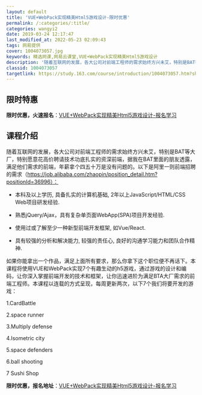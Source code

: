 ```yaml
---
layout: default
title: 'VUE+WebPack实现精美Html5游戏设计-限时优惠'
permalink: /:categories/:title/
categories: wangyi2
date: 2019-03-24 12:17:47
last_modified_at: 2022-05-23 02:09:43
tags: 网易提供
cover: 1004073057.jpg
keywords: 精选网课,网易云课堂,VUE+WebPack实现精美Html5游戏设计
description: '随着互联网的发展，各大公司对前端工程师的需求始终方兴未艾，特别是BAT等大厂，特别愿意花高价聘请技术功底扎实的资深前端，'
classid: 1004073057
targetlink: https://study.163.com/course/introduction/1004073057.htm?share=1&shareId=1025206652&utm_campaign=share&utm_medium=iphoneShare&utm_source=&utm_u=1025206652
---
```


## 限时特惠

**限时优惠，火速报名**：[VUE+WebPack实现精美Html5游戏设计-报名学习](https://study.163.com/course/introduction/1004073057.htm?share=1&shareId=1025206652&utm_campaign=share&utm_medium=iphoneShare&utm_source=&utm_u=1025206652)

## 课程介绍

随着互联网的发展，各大公司对前端工程师的需求始终方兴未艾，特别是BAT等大厂，特别愿意花高价聘请技术功底扎实的资深前端，据我在BAT里面的朋友透露，满足他们需求的前端，年薪拿个四五十万是没有问题的。以下是阿里一则前端招聘的需求（https://job.alibaba.com/zhaopin/position_detail.htm?positionId=36996）：

- 本科及以上学历, 具备扎实的计算机基础, 2年以上JavaScript/HTML/CSS Web项目研发经验. 

- 熟悉jQuery/Ajax，具有复杂单页面WebApp(SPA)项目开发经验. 

- 使用过或了解至少一种新型前端开发框架, 如Vue/React. 

- 具有较强的分析和解决能力, 较强的责任心, 良好的沟通学习能力和团队合作精神. 



如果你能拿出一个作品，满足上面所有要求，那么你拿下这个职位便不再话下。本课程将使用VUE和WebPack实现7个有趣生动的h5游戏，通过游戏的设计和编码，让你深入掌握前端开发的技术和框架，让你迅速进阶为满足BTA大厂需求的前端工程师。本课程以连载的方式呈现，每周更新两次，以下7个我们将要开发的游戏：

1.CardBattle

2.space runner

3.Multiply defense

4.Isometric city

5.space defenders

6.ball shooting

7 Sushi Shop

**限时优惠，报名地址**：[VUE+WebPack实现精美Html5游戏设计-报名学习](https://study.163.com/course/introduction/1004073057.htm?share=1&shareId=1025206652&utm_campaign=share&utm_medium=iphoneShare&utm_source=&utm_u=1025206652)

